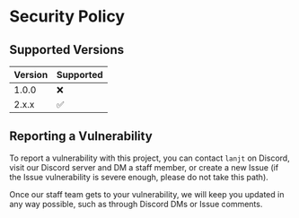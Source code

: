 # Security Policy

## Supported Versions

| Version | Supported          |
| ------- | ------------------ |
| 1.0.0   | :x:                |
| 2.x.x   | :white_check_mark: |

## Reporting a Vulnerability

To report a vulnerability with this project, you can contact ``lanjt`` on Discord, visit our Discord server and DM a staff member, or create a new Issue (if the Issue vulnerability is severe enough, please do not take this path).

Once our staff team gets to your vulnerability, we will keep you updated in any way possible, such as through Discord DMs or Issue comments.
